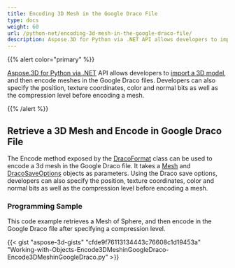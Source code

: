 ```yaml
---
title: Encoding 3D Mesh in the Google Draco File
type: docs
weight: 60
url: /python-net/encoding-3d-mesh-in-the-google-draco-file/
description: Aspose.3D for Python via .NET API allows developers to import a 3D model, and then encode meshes in the Google Draco files. Developers can also specify the position, texture coordinates, color and normal bits as well as the compression level before encoding a mesh.
---
```


{{% alert color="primary" %}}

[Aspose.3D for Python via .NET](https://products.aspose.com/3d/python-net/) API allows developers to [import a 3D model](/3d/net/create-and-read-an-existing-3d-scene/#createandreadanexisting3dscene-readinga3dscene), and then encode meshes in the Google Draco files. Developers can also specify the position, texture coordinates, color and normal bits as well as the compression level before encoding a mesh.

{{% /alert %}}
## **Retrieve a 3D Mesh and Encode in Google Draco File**
The Encode method exposed by the [DracoFormat](https://apireference.aspose.com/python-net/3d/aspose.threed.formats/dracoformat) class can be used to encode a 3d mesh in the Google Draco file. It takes a [Mesh](https://apireference.aspose.com/net/3d/aspose.threed.entities/mesh) and [DracoSaveOptions](https://apireference.aspose.com/net/3d/aspose.threed.formats.draco/dracosaveoptions) objects as parameters. Using the Draco save options, developers can also specify the position, texture coordinates, color and normal bits as well as the compression level before encoding a mesh.
### **Programming Sample**
This code example retrieves a Mesh of Sphere, and then encode in the Google Draco file after specifying a compression level.

{{< gist "aspose-3d-gists" "cfde9f76113134443c76608c1d19453a" "Working-with-Objects-Encode3DMeshinGoogleDraco-Encode3DMeshinGoogleDraco.py" >}}
